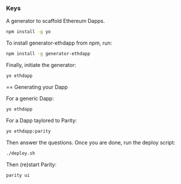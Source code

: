 ### Keys

A generator to scaffold Ethereum Dapps.

```bash
npm install -g yo
```

To install generator-ethdapp from npm, run:

```bash
npm install -g generator-ethdapp
```

Finally, initiate the generator:

```bash
yo ethdapp
```

== Generating your Dapp

For a generic Dapp:
```bash
yo ethdapp
```

For a Dapp taylored to Parity:
```bash
yo ethdapp:parity
```

Then answer the questions. Once you are done, run the deploy script:
```bash
./deploy.sh
```

Then (re)start Parity:
```bash
parity ui
```

